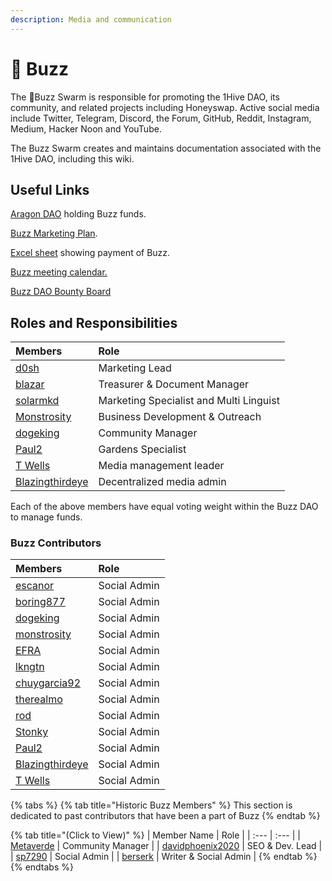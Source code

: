 ```yaml
---
description: Media and communication
---
```


# 🐝 Buzz

The 🐝Buzz Swarm is responsible for promoting the 1Hive DAO, its community, and related projects including Honeyswap. Active social media include Twitter, Telegram, Discord, the Forum, GitHub, Reddit, Instagram, Medium, Hacker Noon and YouTube.

The Buzz Swarm creates and maintains documentation associated with the 1Hive DAO, including this wiki. 

## Useful Links

[Aragon DAO](https://aragon.1hive.org/#/buzzdao/) holding Buzz funds.

[Buzz Marketing Plan](https://drive.google.com/file/d/1giD4QcVfHNUaAwcXWqEdV4jI2CUSQH24/view).

[Excel sheet](https://docs.google.com/spreadsheets/d/1UNrQMLVDWS-r7z6Z5MLNRSRP70f_gjbG5DYVceDLrXU/edit#gid=0) showing payment of Buzz.

[Buzz meeting calendar.](https://calendar.google.com/calendar/u/0/embed?src=c_k77c78d1kdt9e1vpk2cvjcc7jg@group.calendar.google.com&ctz)

[Buzz DAO Bounty Board](https://www.notion.so/3e13ef2a5d614a828b684640af2212b4?v=20b21ead637341faa87416b85202b584)

## Roles and Responsibilities

| Members | Role |
| :--- | :--- |
| [d0sh](https://forum.1hive.org/u/d0sh/summary) | Marketing Lead |
| [blazar](https://forum.1hive.org/u/blazar/summary) | Treasurer & Document Manager |
| [solarmkd](https://forum.1hive.org/u/solarmkd/summary) | Marketing Specialist and Multi Linguist |
| [Monstrosity](https://forum.1hive.org/u/monstrosity/summary) | Business Development & Outreach  |
| [dogeking](https://forum.1hive.org/u/dogeking/summary) | Community Manager |
| [Paul2](https://forum.1hive.org/u/paul) | Gardens Specialist  |
| [T Wells](https://forum.1hive.org/u/twells) | Media management leader  |
| [Blazingthirdeye](https://forum.1hive.org/u/blazingthirdeye) | Decentralized media admin |

Each of the above members have equal voting weight within the Buzz DAO to manage funds.

### Buzz Contributors

| Members | Role |
| :--- | :--- |
| [escanor](https://forum.1hive.org/u/escanor/summary) | Social Admin |
| [boring877](https://forum.1hive.org/u/boring877/summary) | Social Admin |
| [dogeking](https://forum.1hive.org/u/dogeking/summary) | Social Admin |
| [monstrosity](https://forum.1hive.org/u/monstrosity/summary) | Social Admin |
| [EFRA](https://forum.1hive.org/u/efra) | Social Admin |
| [lkngtn](https://forum.1hive.org/u/lkngtn) | Social Admin |
| [chuygarcia92](https://forum.1hive.org/u/chuygarcia92/summary) | Social Admin |
| [therealmo](https://forum.1hive.org/u/therealmo/summary) | Social Admin |
| [rod](https://forum.1hive.org/u/rod/summary) | Social Admin |
| [Stonky](https://forum.1hive.org/u/stonky) | Social Admin |
| [Paul2](https://forum.1hive.org/u/paul) | Social Admin |
| [Blazingthirdeye](https://forum.1hive.org/u/blazingthirdeye) | Social Admin |
| [T Wells](https://forum.1hive.org/u/twells) | Social Admin |

{% tabs %}
{% tab title="Historic Buzz Members" %}
This section is dedicated to past contributors that have been a part of Buzz
{% endtab %}

{% tab title="\(Click to View\)" %}
| Member Name | Role |
| :--- | :--- |
| [Metaverde](https://forum.1hive.org/u/metaverde/summary) | Community Manager |
| [davidphoenix2020](https://forum.1hive.org/u/davidphoenix2020/summary) | SEO & Dev. Lead |
| [sp7290](https://forum.1hive.org/u/sp7290/summary) | Social Admin |
| [berserk](https://forum.1hive.org/u/berserk/summary) | Writer & Social Admin |
{% endtab %}
{% endtabs %}

